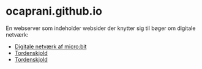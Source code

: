 # ocaprani.github.io
En webserver som indeholder websider der knytter sig til bøger om digitale netværk:
 
<ul>
  <li><a href="https://www.skoletube.dk/video/8303847/a1254d72b9a436b53a3d0819ee8fad8e">Digitale netværk af micro:bit</a>
  <li><a href="https://ocaprani.github.io/TordenskjoldCookie/">Tordenskjold</a>
  <li><a href="https://ocaprani.github.io/TordenskjoldCookie/">Tordenskjold</a>
</ul>
